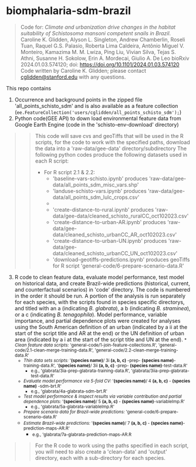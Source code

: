 # biomphalaria-sdm-brazil
> Code for: *Climate and urbanization drive changes in the habitat suitability of Schistosoma mansoni competent snails in Brazil*.
Caroline K. Glidden, Alyson L. Singleton, Andrew Chamberlin, Roseli Tuan, Raquel G.S. Palasio, Roberta Lima Caldeira, Antônio Miguel V. Monteiro, Kamazima M. M. Lwiza, Ping Liu, Vivian Silva, Tejas S. Athni, Susanne H. Sokolow, Erin A. Mordecai, Giulio A. De Leo
bioRxiv 2024.01.03.574120; doi: https://doi.org/10.1101/2024.01.03.574120
> Code written by Caroline K. Glidden; please contact cglidden@stanford.edu with any questions.
>
This repo contains
1) Occurrence and background points in the zipped file 'all_points_schisto_sdm' and is also available as a feature collection (```ee.FeatureCollection('users/cglidden/all_points_schisto_sdm');```)
2) Python code(GEE API) to down load environmental feature data from Google Earth Engine (code in the 'schisto-env-download' directory)
 >> This code will save cvs and geoTiffs that will be used in the R scripts, for the code to work with the specified paths, download the data into a 'raw-data/gee-data' directory/subdirectory
> > The following python codes produce the following datasets used in each R script:
> > * For R script 2.1 & 2.2:
> >   *  'baseline-vars-schisto.ipynb' produces 'raw-data/gee-data/all_points_sdm_misc_vars.shp'
> >   *  'landuse-schisto-vars.ipynb' produces 'raw-data/gee-data/all_points_sdm_lulc_crops.csv'
> >   *  
> >   *   'create-distance-to-rural.ipynb' produces 'raw-data/gee-data/cleaned_schisto_ruralCC_oct102023.csv'
> >   *  'create-distance-to-urban-AR.ipynb' produces 'raw-data/gee-data/cleaned_schisto_urbanCC_AR_oct102023.csv'
> >   *  'create-distance-to-urban-UN.ipynb' produces 'raw-data/gee-data/cleaned_schisto_urbanCC_UN_oct102023.csv'
> >   *  'download-geotiffs-predictions.ipynb' produces geoTiffs for R script 'general-code/6-prepare-scenario-data.R'  
3) R code to clean feature data, evaluate model performance, test model on historical data, and create Brazil-wide predictions (historical, current, and counterfactual scenarios) in 'code' directory. The code is numbered in the order it should be run. A portion of the analysis is run separately for each species, with the scripts found in species specific directorys, and titled with an a (indicating *B. glabrata*), a b (indicating *B. straminea*), or a c (indicating *B. tenagophila*). Model performance, variable importance, and partial dependence plots were created for analyses using the South American definition of an urban (indicated by a ii at the start of the script title and AR at the end) or the UN definition of urban area (indicated by a i at the start of the script title and UN at the end). 
   <small>* *Clean feature data scripts:* 'general-code/1-join-feature-collections.R', 'general-code/2.1-clean-merge-training-data.R', 'general-code/2.2-clean-merge-training-data.R'
   * *Thin data sets scripts:* '**(species name)**/ 3i **(a, b, c)** -prep- **(species name)**-training-data.R', '**(species name)**/ 3ii **(a, b, c)** -prep- **(species name)**-test-data.R'
     * e.g., 'glabrata/3ia-prep-glabrata-training-data.R', 'glabrata/3iia-prep-glabrata-test-data.R'
   * *Evaluate model performance via 5-fold CV:* '**(species name)**/ 4 **(a, b, c)** - **(species name)** -sdm-brt.R'
     * e.g., 'glabrata/4a-glabrata-sdm-brt.R'
   * *Test model performance & inspect results via variable contribution and partial dependence plots:* '**(species name)**/ 5 **(a, b, c)** - **(species name)**-variableImp.R'
     * e.g., 'glabrata/5a-glabrata-variableImp.R'
   * *Prepare scenario data for Brazil-wide predictions:* 'general-code/6-prepare-scenario-data.R'
   * *Estimate Brazil-wide predictions:* '**(species name)**/ 7 **(a, b, c)** - **(species name)**-prediction-maps-AR.R'
     * e.g., 'glabrata/7a-glabrata-prediction-maps-AR.R </small>
>> For the R code to work using the paths specified in each script, you will need to also create a 'clean-data' and 'output' directory, each with a sub-directory for each species.
